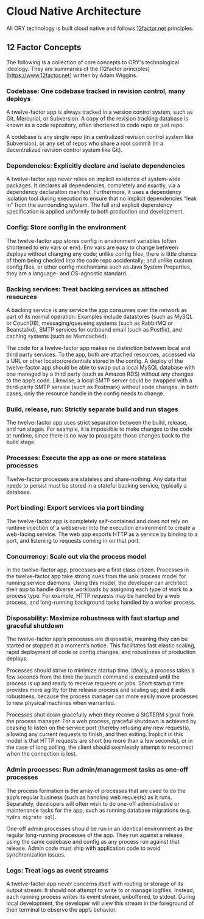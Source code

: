 # Cloud Native Architecture

All ORY technology is built cloud native and follows
[12factor.net](https://www.12factor.net) principles.

## 12 Factor Concepts

The following is a collection of core concepts to ORY's technological ideology.
They are summaries of the (12factor principles)[https://www.12factor.net]
written by Adam Wiggins.

### Codebase: One codebase tracked in revision control, many deploys

A twelve-factor app is always tracked in a version control system, such as Git,
Mercurial, or Subversion. A copy of the revision tracking database is known as a
code repository, often shortened to code repo or just repo.

A codebase is any single repo (in a centralized revision control system like
Subversion), or any set of repos who share a root commit (in a decentralized
revision control system like Git).

### Dependencies: Explicitly declare and isolate dependencies

A twelve-factor app never relies on implicit existence of system-wide packages.
It declares all dependencies, completely and exactly, via a dependency
declaration manifest. Furthermore, it uses a dependency isolation tool during
execution to ensure that no implicit dependencies “leak in” from the surrounding
system. The full and explicit dependency specification is applied uniformly to
both production and development.

### Config: Store config in the environment

The twelve-factor app stores config in environment variables (often shortened to
env vars or env). Env vars are easy to change between deploys without changing
any code; unlike config files, there is little chance of them being checked into
the code repo accidentally; and unlike custom config files, or other config
mechanisms such as Java System Properties, they are a language- and OS-agnostic
standard.

### Backing services: Treat backing services as attached resources

A backing service is any service the app consumes over the network as part of
its normal operation. Examples include datastores (such as MySQL or CouchDB),
messaging/queueing systems (such as RabbitMQ or Beanstalkd), SMTP services for
outbound email (such as Postfix), and caching systems (such as Memcached).

The code for a twelve-factor app makes no distinction between local and third
party services. To the app, both are attached resources, accessed via a URL or
other locator/credentials stored in the config. A deploy of the twelve-factor
app should be able to swap out a local MySQL database with one managed by a
third party (such as Amazon RDS) without any changes to the app’s code.
Likewise, a local SMTP server could be swapped with a third-party SMTP service
(such as Postmark) without code changes. In both cases, only the resource handle
in the config needs to change.

### Build, release, run: Strictly separate build and run stages

The twelve-factor app uses strict separation between the build, release, and run
stages. For example, it is impossible to make changes to the code at runtime,
since there is no way to propagate those changes back to the build stage.

### Processes: Execute the app as one or more stateless processes

Twelve-factor processes are stateless and share-nothing. Any data that needs to
persist must be stored in a stateful backing service, typically a database.

### Port binding: Export services via port binding

The twelve-factor app is completely self-contained and does not rely on runtime
injection of a webserver into the execution environment to create a web-facing
service. The web app exports HTTP as a service by binding to a port, and
listening to requests coming in on that port.

### Concurrency: Scale out via the process model

In the twelve-factor app, processes are a first class citizen. Processes in the
twelve-factor app take strong cues from the unix process model for running
service daemons. Using this model, the developer can architect their app to
handle diverse workloads by assigning each type of work to a process type. For
example, HTTP requests may be handled by a web process, and long-running
background tasks handled by a worker process.

### Disposability: Maximize robustness with fast startup and graceful shutdown

The twelve-factor app’s processes are disposable, meaning they can be started or
stopped at a moment’s notice. This facilitates fast elastic scaling, rapid
deployment of code or config changes, and robustness of production deploys.

Processes should strive to minimize startup time. Ideally, a process takes a few
seconds from the time the launch command is executed until the process is up and
ready to receive requests or jobs. Short startup time provides more agility for
the release process and scaling up; and it aids robustness, because the process
manager can more easily move processes to new physical machines when warranted.

Processes shut down gracefully when they receive a SIGTERM signal from the
process manager. For a web process, graceful shutdown is achieved by ceasing to
listen on the service port (thereby refusing any new requests), allowing any
current requests to finish, and then exiting. Implicit in this model is that
HTTP requests are short (no more than a few seconds), or in the case of long
polling, the client should seamlessly attempt to reconnect when the connection
is lost.

### Admin processes: Run admin/management tasks as one-off processes

The process formation is the array of processes that are used to do the app’s
regular business (such as handling web requests) as it runs. Separately,
developers will often wish to do one-off administrative or maintenance tasks for
the app, such as running database migrations (e.g. `hydra migrate sql`).

One-off admin processes should be run in an identical environment as the regular
long-running processes of the app. They run against a release, using the same
codebase and config as any process run against that release. Admin code must
ship with application code to avoid synchronization issues.

### Logs: Treat logs as event streams

A twelve-factor app never concerns itself with routing or storage of its output
stream. It should not attempt to write to or manage logfiles. Instead, each
running process writes its event stream, unbuffered, to stdout. During local
development, the developer will view this stream in the foreground of their
terminal to observe the app’s behavior.
